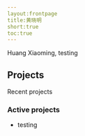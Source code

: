 ```yaml
---
layout:frontpage
title:黄晓明
short:true
toc:true
---
```

Huang Xiaoming, testing

## Projects

Recent projects

### Active projects
* testing
